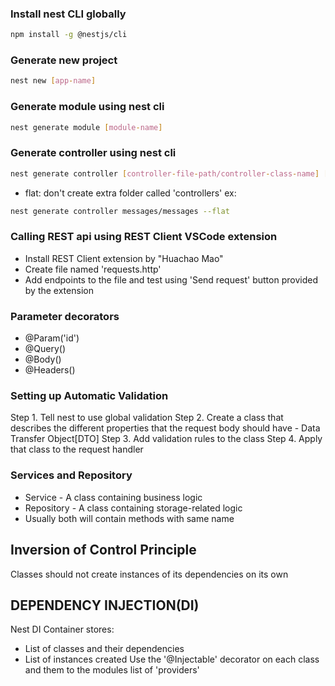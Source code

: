 ### Install nest CLI globally
```bash
npm install -g @nestjs/cli
```

### Generate new project
```bash
nest new [app-name]
```

### Generate module using nest cli
```bash
nest generate module [module-name]
```

### Generate controller using nest cli
```bash
nest generate controller [controller-file-path/controller-class-name] [--flat]
```
- flat: don't create extra folder called 'controllers'
ex:
```bash
nest generate controller messages/messages --flat
```


### Calling REST api using REST Client VSCode extension
- Install REST Client extension by "Huachao Mao"
- Create file named 'requests.http'
- Add endpoints to the file and test using 'Send request' button provided by the extension


### Parameter decorators
- @Param('id')
- @Query()
- @Body()
- @Headers()

### Setting up Automatic Validation
Step 1. Tell nest to use global validation
Step 2. Create a class that describes the different properties that the request body should have - Data Transfer Object[DTO]
Step 3. Add validation rules to the class
Step 4. Apply that class to the request handler


### Services and Repository
- Service - A class containing business logic
- Repository - A class containing storage-related logic
- Usually both will contain methods with same name


## Inversion of Control Principle
Classes should not create instances of its dependencies on its own

## DEPENDENCY INJECTION(DI)
Nest DI Container stores:
- List of classes and their dependencies
- List of instances created
Use the '@Injectable' decorator on each class and them to the modules list of 'providers'